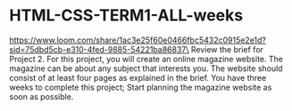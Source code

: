 # HTML-CSS-TERM1-ALL-weeks
https://www.loom.com/share/1ac3e25f60e0466fbc5432c0915e2e1d?sid=75dbd5cb-e310-4fed-9885-54221ba86837\
Review the brief for Project 2. For this project, you will create an online magazine website. The magazine can be about any subject that interests you. The website should consist of at least four pages as explained in the brief. You have three weeks to complete this project;
Start planning the magazine website as soon as possible.

